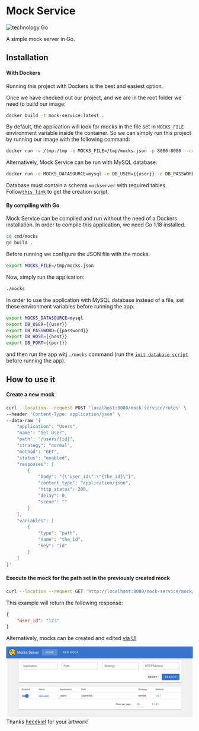 # Mock Service

![technology Go](https://img.shields.io/badge/technology-go-blue.svg)

A simple mock server in Go.

## Installation

#### With Dockers

Running this project with Dockers is the best and easiest option.

Once we have checked out our project, and we are in the root folder we need to build our image:

```sh
docker build -t mock-service:latest . 
```

By default, the application will look for mocks in the file set in `MOCKS_FILE` environment variable inside the container. So we can simply run this project by running our image with the following command:

```sh
docker run -v /tmp:/tmp -e MOCKS_FILE=/tmp/mocks.json -p 8080:8080 --name mock-service mock-service
```

Alternatively, Mock Service can be run with MySQL database:
```sh
docker run -e MOCKS_DATASOURCE=mysql -e DB_USER={{user}} -e DB_PASSWORD={{password}} - DB_HOST={{host}} -e DB_PORT={{port}} -p 8080:8080 --name mock-service mock-service
```
Database must contain a schema `mockserver` with required tables. Follow[`this link`](https://github.com/nicopozo/mockserver/blob/master/scripts/init.sql "Init sql script") to get the creation script.

#### By compiling with Go
Mock Service can be compiled and run without the need of a Dockers installation. In order to compile this application, we need Go 1.18 installed.

```sh
cd cmd/mocks 
go build .
```

Before running we configure the JSON file with the mocks.

```sh
export MOCKS_FILE=/tmp/mocks.json
```

Now, simply run the application:

```sh
./mocks
```

In order to use the application with MySQL database instead of a file, set these environment variables before running the app.

```sh
export MOCKS_DATASOURCE=mysql
export DB_USER={{user}}
export DB_PASSWORD={{password}} 
export DB_HOST={{host}}
export DB_PORT={{port}}
```

and then run the app witj `./mocks` command (run the [`init database script`](https://github.com/nicopozo/mockserver/blob/master/scripts/init.sql "Init sql script") before running the app).

## How to use it

#### Create a new mock

```sh
curl --location --request POST 'localhost:8080/mock-service/rules' \
--header 'Content-Type: application/json' \
--data-raw '{
    "application": "Users",
    "name": "Get User",
    "path": "/users/{id}",
    "strategy": "normal",
    "method": "GET",
    "status": "enabled",
    "responses": [
        {
            "body": "{\"user_id\":\"{the_id}\"}",
            "content_type": "application/json",
            "http_status": 200,
            "delay": 0,
            "scene": ""
        }
    ],
    "variables": [
        {
            "type": "path",
            "name": "the_id",
            "key": "id"
        }
    ]
}'
```

#### Execute the mock for the path set in the previously created mock
```sh
curl --location --request GET 'http://localhost:8080/mock-service/mock/users/123'
```

This example will return the following response:
```json
{
    "user_id": "123"
}
```

Alternatively, mocks can be created and edited [via UI](http://localhost:8080/mock-service/admin/#/)

![UI](https://raw.githubusercontent.com/nicopozo/mockserver/master/assets/ui.png)
Thanks [hecekiel](https://github.com/hecekiel) for your artwork!
